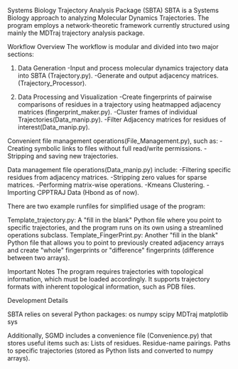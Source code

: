 Systems Biology Trajectory Analysis Package (SBTA)
SBTA is a Systems Biology approach to analyzing Molecular Dynamics Trajectories. The program employs a network-theoretic framework currently structured using mainly the MDTraj trajectory analysis package.

Workflow Overview
The workflow is modular and divided into two major sections:

1. Data Generation
-Input and process molecular dynamics trajectory data into SBTA (Trajectory.py).
-Generate and output adjacency matrices. (Trajectory_Processor).

2. Data Processing and Visualization
-Create fingerprints of pairwise comparisons of residues in a trajectory using heatmapped adjacency matrices (fingerprint_maker.py).
-Cluster frames of individual Trajectories(Data_manip.py).
-Filter Adjacency matrices for residues of interest(Data_manip.py).

Convenient file management operations(File_Management.py), such as:
    -Creating symbolic links to files without full read/write permissions.
    -Stripping and saving new trajectories.

Data management file operations(Data_manip.py) include:
    -Filtering specific residues from adjacency matrices.
    -Stripping zero values for sparse matrices.
    -Performing matrix-wise operations.
    -Kmeans Clustering.
    -Importing CPPTRAJ Data (Hbond as of now).
    

There are two example runfiles for simplified usage of the program:

Template_trajectory.py: A "fill in the blank" Python file where you point to specific trajectories, and the program runs on its own using a streamlined operations subclass.
Template_FingerPrint.py: Another "fill in the blank" Python file that allows you to point to previously created adjacency arrays and create "whole" fingerprints or "difference" fingerprints (difference between two arrays).


Important Notes
The program requires trajectories with topological information, which must be loaded accordingly.
It supports trajectory formats with inherent topological information, such as PDB files.


Development Details

SBTA relies on several Python packages:
os
numpy
scipy
MDTraj
matplotlib
sys

Additionally, SGMD includes a convenience file (Convenience.py) that stores useful items such as:
Lists of residues.
Residue-name pairings.
Paths to specific trajectories (stored as Python lists and converted to numpy arrays).
